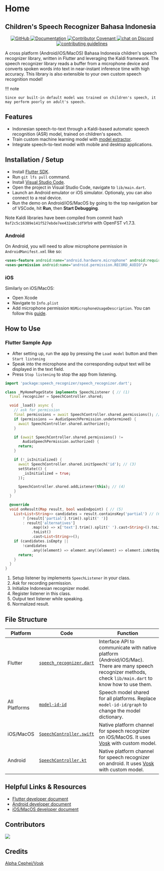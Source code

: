 # Home

## Children's Speech Recognizer Bahasa Indonesia

<p align="center">
    <a href="https://github.com/bookbot-kids/speech-recognizer-bahasa-indonesian/blob/main/LICENSE.md">
        <img alt="GitHub" src="https://img.shields.io/github/license/bookbot-kids/speech-recognizer-bahasa-indonesian.svg?color=blue">
    </a>
    <a href="https://bookbot-kids.github.io/speech-recognizer-bahasa-indonesian/">
        <img alt="Documentation" src="https://img.shields.io/website/http/bookbot-kids.github.io/speech-recognizer-bahasa-indonesian.svg?down_color=red&down_message=offline&up_message=online">
    </a>
    <a href="https://github.com/bookbot-kids/speech-recognizer-bahasa-indonesian/blob/main/CODE_OF_CONDUCT.md">
        <img alt="Contributor Covenant" src="https://img.shields.io/badge/Contributor%20Covenant-v2.0%20adopted-ff69b4.svg">
    </a>
    <a href="https://discord.gg/gqwTPyPxa6">
        <img alt="chat on Discord" src="https://img.shields.io/discord/1001447685645148169?logo=discord">
    </a>
    <a href="https://github.com/bookbot-kids/speech-recognizer-bahasa-indonesian/blob/main/CONTRIBUTING.md">
        <img alt="contributing guidelines" src="https://img.shields.io/badge/contributing-guidelines-brightgreen">
    </a>
</p>

A cross platform (Android/iOS/MacOS) Bahasa Indonesia children's speech recognizer library, written in Flutter and leveraging the Kaldi framework. The speech recognizer library reads a buffer from a microphone device and converts spoken words into text in near-instant inference time with high accuracy. This library is also extensible to your own custom speech recognition model!

!!! note

    Since our built-in default model was trained on children's speech, it may perform poorly on adult's speech.

## Features

- Indonesian speech-to-text through a Kaldi-based automatic speech recognition (ASR) model, trained on children's speech.
- Train custom machine learning model with [model extractor](https://github.com/bookbot-kids/speech-recognizer-bahasa-indonesian/tree/main/model_extractor).
- Integrate speech-to-text model with mobile and desktop applications.

## Installation / Setup

- Install [Flutter SDK](https://docs.flutter.dev/get-started/install).
- Run `git lfs pull` command.
- Install [Visual Studio Code](https://code.visualstudio.com/).
- Open the project in Visual Studio Code, navigate to `lib/main.dart`.
- Launch an Android emulator or iOS simulator. Optionaly, you can also connect to a real device.
- Run the demo on Android/iOS/MacOS by going to the top navigation bar of VSCode, hit **Run**, then **Start Debugging**.

Note Kaldi libraries have been compiled from commit hash `9af2c5c16389e141f527ebde7ee432a0c1df9fb9` with OpenFST v1.7.3.

### Android

On Android, you will need to allow microphone permission in `AndroidManifest.xml` like so:

```xml
<uses-feature android:name="android.hardware.microphone" android:required="false"/>
<uses-permission android:name="android.permission.RECORD_AUDIO"/>
```

### iOS

Similarly on iOS/MacOS:

- Open Xcode
- Navigate to `Info.plist`
- Add microphone permission `NSMicrophoneUsageDescription`. You can follow this [guide](https://stackoverflow.com/a/38498347/719212).

## How to Use

### Flutter Sample App

- After setting up, run the app by pressing the `Load model` button and then `Start listening`
- Speak into the microphone and the corresponding output text will be displayed in the text field.
- Press `Stop listening` to stop the app from listening.

```dart title="main.dart"
import 'package:speech_recognizer/speech_recognizer.dart';

class _MyHomePageState implements SpeechListener { // (1)
  final recognizer = SpeechController.shared;

  void _load() async {
    // ask for permission
    final permissions = await SpeechController.shared.permissions(); // (2)
    if (permissions == AudioSpeechPermission.undetermined) {
      await SpeechController.shared.authorize();
    }

    if (await SpeechController.shared.permissions() !=
        AudioSpeechPermission.authorized) {
      return;
    }

    if (!_isInitialized) {
      await SpeechController.shared.initSpeech('id'); // (3)
      setState(() {
        _isInitialized = true;
      });

      SpeechController.shared.addListener(this); // (4)
    }
  }

  @override
  void onResult(Map result, bool wasEndpoint) { // (5)
    List<List<String>> candidates = result.containsKey('partial') // (6)
        ? [result['partial'].trim().split(' ')]
        : result['alternatives']
            .map((x) => x['text'].trim().split(' ').cast<String>().toList())
            .toList()
            .cast<List<String>>();
    if (candidates.isEmpty ||
        !candidates
            .any((element) => element.any((element) => element.isNotEmpty))) {
      return;
    }
  }
}
```

1. Setup listener by implements `SpeechListener` in your class.
2. Ask for recording permission.
3. Initialize Indonesian recognizer model.
4. Register listener in this class.
5. Output text listener while speaking.
6. Normalized result.

<!-- TODO: add other platforms -->

## File Structure

| Platform      | Code                                                                                                                                                                                                   | Function                                                                                                                                                      |
| ------------- | ------------------------------------------------------------------------------------------------------------------------------------------------------------------------------------------------------ | ------------------------------------------------------------------------------------------------------------------------------------------------------------- |
| Flutter       | [`speech_recognizer.dart`](https://github.com/bookbot-kids/speech-recognizer-bahasa-indonesian/blob/main/speech_recognizer/lib/speech_recognizer.dart)                                                 | Interface API to communicate with native platform (Android/iOS/Mac). There are many speech recognizer methods, check `lib/main.dart` to know how to use them. |
| All Platforms | [`model-id-id`](https://github.com/bookbot-kids/speech-recognizer-bahasa-indonesian/tree/main/speech_recognizer/android/models/src/main/assets/model-id-id)                                            | Speech model shared for all platforms. Replace `model-id-id/graph` to change the model dictionary.                                                            |
| iOS/MacOS     | [`SpeechController.swift`](https://github.com/bookbot-kids/speech-recognizer-bahasa-indonesian/blob/main/speech_recognizer/swift/SpeechController.swift)                                               | Native platform channel for speech recognizer on iOS/MacOS. It uses [Vosk](https://github.com/alphacep/vosk-api) with custom model.                           |
| Android       | [`SpeechController.kt`](https://github.com/bookbot-kids/speech-recognizer-bahasa-indonesian/blob/main/speech_recognizer/android/app/src/main/kotlin/com/bookbot/speech_recognizer/SpeechController.kt) | Native platform channel for speech recognizer on android. It uses [Vosk](https://github.com/alphacep/vosk-api) with custom model.                             |

## Helpful Links & Resources

- [Flutter developer document](https://docs.flutter.dev/)
- [Android developer document](https://developer.android.com/docs)
- [iOS/MacOS developer document](https://developer.apple.com/documentation/)

## Contributors

<a href="https://github.com/bookbot-kids/speech-recognizer-bahasa-indonesian/graphs/contributors">
  <img src="https://contrib.rocks/image?repo=bookbot-kids/speech-recognizer-bahasa-indonesian" />
</a>

## Credits

[Alpha Cephei/Vosk](https://github.com/alphacep/vosk-api)